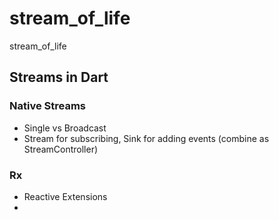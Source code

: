 # stream_of_life

stream_of_life

## Streams in Dart

### Native Streams

- Single vs Broadcast
- Stream for subscribing, Sink for adding events (combine as StreamController)

### Rx

- Reactive Extensions
- 

